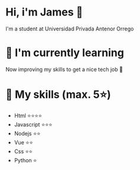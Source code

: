 # Hi, i'm James 🐲

<p>I'm a student at Universidad Privada Antenor Orrego </p>

# 🚀 I'm currently learning

<p>Now improving my skills to get a nice tech job 🤗</p>

# 🥇 My skills (max. 5⭐)

- Html ⭐⭐⭐⭐
- Javascript ⭐⭐⭐
- Nodejs ⭐⭐
- Vue ⭐⭐
- Css ⭐⭐
- Python ⭐
